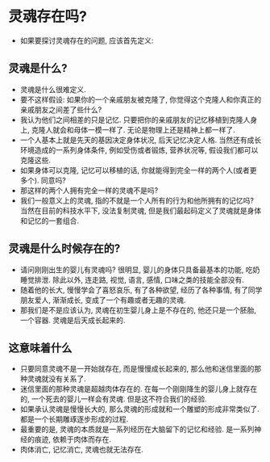 # 灵魂存在吗?
- 如果要探讨灵魂存在的问题, 应该首先定义:

## 灵魂是什么?
- 灵魂是什么很难定义.
- 要不这样假设: 如果你的一个亲戚朋友被克隆了, 你觉得这个克隆人和你真正的亲戚朋友之间差了些什么?
- 我认为他们之间相差的只是记忆. 只要把你的亲戚朋友的记忆移植到克隆人身上, 克隆人就会和母体一模一样了. 无论是物理上还是精神上都一样了.
- 一个人基本上就是先天的基因决定身体状况, 后天记忆决定人格. 当然还有成长环境造成的一系列身体条件, 例如受伤或者锻炼, 营养状况等, 假设我们都可以克隆这些.
- 如果身体可以克隆, 记忆可以移植的话, 你就能得到完全一样的两个人(或者更多个). 同意吗?
- 那这样的两个人拥有完全一样的灵魂不是吗?
- 我们一般意义上的灵魂, 指的不就是一个人所有的行为和他所拥有的记忆吗? 当然在目前的科技水平下, 没法复制灵魂, 但是我们最起码定义了灵魂就是身体和记忆的一套组合.

## 灵魂是什么时候存在的?
- 请问刚刚出生的婴儿有灵魂吗? 很明显, 婴儿的身体只具备最基本的功能, 吃奶睡觉排泄. 除此以外, 连走路, 视觉, 语言, 感情, 口味之类的技能全部没有.
- 随着他的长大, 慢慢学会了喜怒哀乐, 有了各种欲望, 经历了各种事情, 有了同学朋友爱人, 渐渐成长, 变成了一个有趣或者无趣的灵魂.
- 那我们是不是应该认为, 灵魂在初生婴儿身上是不存在的, 他还只是一个胚胎, 一个容器. 灵魂是后天成长起来的.

## 这意味着什么
- 只要同意灵魂不是一开始就存在, 而是慢慢成长起来的, 那么他和迷信里面的那种灵魂就没有关系了.
- 迷信里面的那种灵魂是超越肉体存在的. 在每一个刚刚降生的婴儿身上就存在的, 一个死去的婴儿一样会有灵魂. 但是这不符合我们的经验.
- 如果承认灵魂是慢慢长大的, 那么灵魂的形成就和一个雕塑的形成非常类似了. 都是一个长期雕琢逐步形成的过程.
- 最重要的是, 灵魂的本质就是一系列经历在大脑留下的记忆和经验. 是一系列神经的痕迹, 依赖于肉体而存在.
- 肉体消亡, 记忆消亡, 灵魂也就无法存在.
